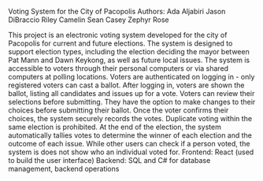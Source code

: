 Voting System for the City of Pacopolis
Authors: Ada Aljabiri Jason DiBraccio Riley Camelin Sean Casey Zephyr Rose

This project is an electronic voting system developed for the city of Pacopolis for current and future elections. The system is designed to support election types, including the election deciding the mayor between Pat Mann and Dawn Keykong, as well as future local issues. The system is accessible to voters through their personal computers or via shared computers at polling locations.
Voters are authenticated on logging in - only registered voters can cast a ballot.
After logging in, voters are shown the ballot, listing all candidates and issues up for a vote.
Voters can review their selections before submitting. They have the option to make changes to their choices before submitting their ballot.
Once the voter confirms their choices, the system securely records the votes. Duplicate voting within the same election is prohibited.
At the end of the election, the system automatically tallies votes to determine the winner of each election and the outcome of each issue.
While other users can check if a person voted, the system is does not show who an individual voted for.
Frontend: React (used to build the user interface)
Backend: SQL and C# for database management, backend operations
